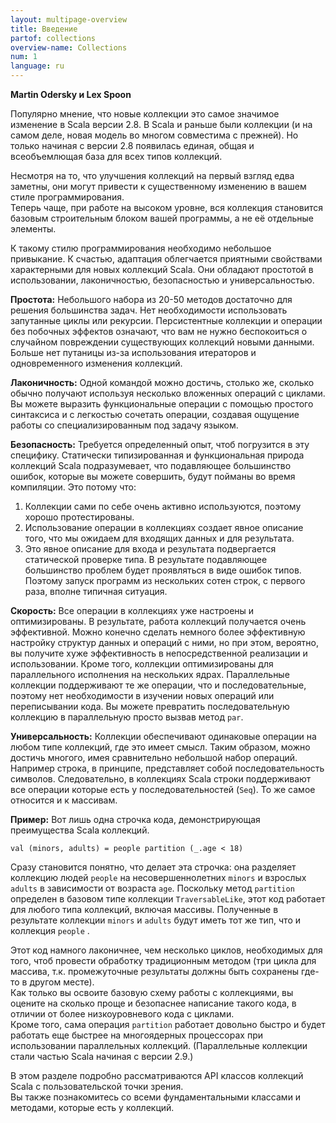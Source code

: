 ```yaml
---
layout: multipage-overview
title: Введение
partof: collections
overview-name: Collections
num: 1
language: ru
---
```


**Martin Odersky и Lex Spoon**

Популярно мнение, что новые коллекции это самое значимое изменение в Scala версии 2.8. 
В Scala и раньше были коллекции (и на самом деле, новая модель
во многом совместима с прежней). Но только начиная с версии 2.8 
появилась единая, общая и всеобъемлющая база для всех типов коллекций.

Несмотря на то, что улучшения коллекций на первый взгляд едва заметны, они могут привести к существенному изменению в вашем стиле программирования.  
Теперь чаще, при работе на высоком уровне, вся коллекция становится базовым строительным блоком вашей программы, а не её отдельные элементы.   

К такому стилю программирования необходимо небольшое привыкание. 
К счастью, адаптация облегчается приятными свойствами характерными для новых коллекций Scala. 
Они обладают простотой в использовании, лаконичностью, безопасностью и универсальностью.

**Простота:** Небольшого набора из 20-50 методов достаточно для решения большинства задач. 
Нет необходимости использовать запутанные циклы или рекурсии.
Персистентные коллекции и операции без побочных эффектов означают, 
что вам не нужно беспокоиться о случайном повреждении существующих коллекций новыми данными. 
Больше нет путаницы из-за использования итераторов и одновременного изменения коллекций.

**Лаконичность:** Одной командой можно достичь, столько же, сколько обычно получают используя несколько вложенных операций с циклами. 
Вы можете выразить функциональные операции с помощью простого синтаксиса и с легкостью сочетать операции, создавая ощущение 
работы со специализированным под задачу языком.

**Безопасность:** Требуется определенный опыт, чтоб погрузится в эту специфику. 
Статически типизированная и функциональная природа коллекций Scala подразумевает, что подавляющее большинство ошибок, которые вы можете совершить, будут пойманы во время компиляции.
Это потому что: 
 1. Коллекции сами по себе очень активно используются, поэтому хорошо протестированы. 
 2. Использование операции в коллекциях создает явное описание того, что мы ожидаем для входящих данных и для результата. 
 3. Это явное описание для входа и результата подвергается статической проверке типа. В результате подавляющее большинство проблем будет проявляться в виде ошибок типов. 
Поэтому запуск программ из нескольких сотен строк, с первого раза, вполне типичная ситуация. 


**Скорость:** Все операции в коллекциях уже настроены и оптимизированы. В результате, работа коллекций получается очень эффективной. 
Можно конечно сделать немного более эффективную настройку структур данных и операций с ними, но при этом, 
вероятно, вы получите хуже эффективность в непосредственной реализации и использовании. 
Кроме того, коллекции оптимизированы для параллельного исполнения на нескольких ядрах. Параллельные коллекции поддерживают те же операции, что и последовательные, поэтому нет необходимости в изучении новых операций или переписывании кода. 
Вы можете превратить последовательную коллекцию в параллельную просто вызвав метод `par`.

**Универсальность:** Коллекции обеспечивают одинаковые операции на любом типе коллекций, где это имеет смысл. Таким образом, можно достичь многого, имея сравнительно небольшой набор операций. Например строка, в принципе, представляет собой последовательность символов. Следовательно, в коллекциях Scala строки поддерживают все операции которые есть у последовательностей (`Seq`). То же самое относится и к массивам.

**Пример:** Вот лишь одна строчка кода, демонстрирующая преимущества Scala коллекций.

    val (minors, adults) = people partition (_.age < 18)

Сразу становится понятно, что делает эта строчка: она разделяет коллекцию людей `people` на несовершеннолетних `minors` и взрослых `adults` в зависимости от возраста `age`. 
Поскольку метод `partition` определен в базовом типе коллекции  `TraversableLike`, этот код работает для любого типа коллекций, включая массивы. 
Полученные в результате коллекции `minors` и `adults` будут иметь тот же тип, что и коллекция `people` .

Этот код намного лаконичнее, чем несколько циклов, необходимых для того, чтоб провести обработку традиционным методом 
(три цикла для массива, т.к. промежуточные результаты должны быть сохранены где-то в другом месте).  
Как только вы освоите базовую схему работы с коллекциями, вы оцените на сколько проще и безопаснее написание такого кода, в отличии от более низкоуровневого кода с циклами.  
Кроме того, сама операция `partition` работает довольно быстро и будет работать еще быстрее на многоядерных процессорах при использовании параллельных коллекций.  (Параллельные коллекции стали частью Scala начиная с версии 2.9.)

В этом разделе подробно рассматриваются API классов коллекций Scala с пользовательской точки зрения.  
Вы также познакомитесь со всеми фундаментальными классами и методами, которые есть у коллекций.
